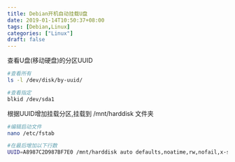 ```yaml
---
title: Debian开机自动挂载U盘
date: 2019-01-14T10:50:37+08:00
tags: [Debian,Linux]
categories: ["Linux"]
draft: false
---
```


查看U盘(移动硬盘)的分区UUID
``` bash
#查看所有
ls -l /dev/disk/by-uuid/ 

#查看指定
blkid /dev/sda1
```

根据UUID增加挂载分区,挂载到 /mnt/harddisk 文件夹
``` bash
#编辑启动文件
nano /etc/fstab

#在最后增加以下行数
UUID=A8987C2D987BF7E0 /mnt/harddisk auto defaults,noatime,rw,nofail,x-systemd.automount 0 0
```